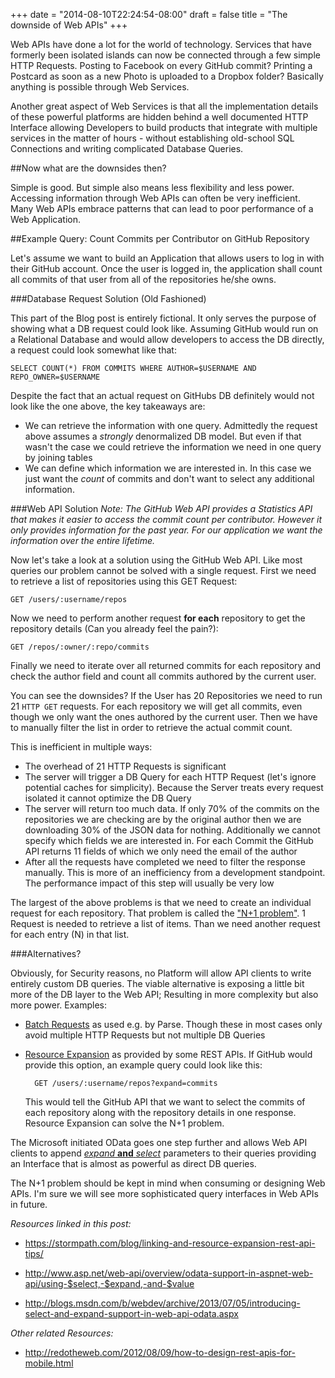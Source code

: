 +++
date = "2014-08-10T22:24:54-08:00"
draft = false
title = "The downside of Web APIs"
+++

Web APIs have done a lot for the world of technology. Services that have formerly been isolated islands can now be connected through a few simple HTTP Requests. Posting to Facebook on every GitHub commit? Printing a Postcard as soon as a new Photo is uploaded to a Dropbox folder? Basically anything is possible through Web Services.

Another great aspect of Web Services is that all the implementation details of these powerful platforms are hidden behind a well documented HTTP Interface allowing Developers to build products that integrate with multiple services in the matter of hours - without establishing old-school SQL Connections and writing complicated Database Queries.

##Now what are the downsides then?

Simple is good. But simple also means less flexibility and less power. Accessing information through Web APIs can often be very inefficient. Many Web APIs embrace patterns that can lead to poor performance of a Web Application. 

##Example Query: Count Commits per Contributor on GitHub Repository

Let's assume we want to build an Application that allows users to log in with their GitHub account. Once the user is logged in, the application shall count all commits of that user from all of the repositories he/she owns. 

###Database Request Solution (Old Fashioned)

This part of the Blog post is entirely fictional. It only serves the purpose of showing what a DB request could look like. Assuming GitHub would run on a Relational Database and would allow developers to access the DB directly, a request could look somewhat like that:

	SELECT COUNT(*) FROM COMMITS WHERE AUTHOR=$USERNAME AND REPO_OWNER=$USERNAME

Despite the fact that an actual request on GitHubs DB definitely would not look like the one above, the key takeaways are:

- We can retrieve the information with one query. Admittedly the request above assumes a *strongly* denormalized DB model. But even if that wasn't the case we could retrieve the information we need in one query by joining tables
- We can define which information we are interested in. In this case we just want the *count* of commits and don't want to select any additional information.

###Web API Solution
*Note: The GitHub Web API provides a Statistics API that makes it easier to access the commit count per contributor. However it only provides information for the past year. For our application we want the information over the entire lifetime.*

Now let's take a look at a solution using the GitHub Web API. Like most queries our problem cannot be solved with a single request. First we need to retrieve a list of repositories using this GET Request:

	GET /users/:username/repos

Now we need to perform another request **for each** repository to get the repository details (Can you already feel the pain?):

	GET /repos/:owner/:repo/commits
    
Finally we need to iterate over all returned commits for each repository and check the author field and count all commits authored by the current user.

You can see the downsides? If the User has 20 Repositories we need to run 21 `HTTP GET` requests. For each repository we will get all commits, even though we only want the ones authored by the current user. Then we have to manually filter the list in order to retrieve the actual commit count.

This is inefficient in multiple ways:

- The overhead of 21 HTTP Requests is significant
- The server will trigger a DB Query for each HTTP Request (let's ignore potential caches for simplicity). Because the Server treats every request isolated it cannot optimize the DB Query
- The server will return too much data. If only 70% of the commits on the repositories we are checking are by the original author then we are downloading 30% of the JSON data for nothing. Additionally we cannot specify which fields we are interested in. For each Commit the GitHub API returns 11 fields of which we only need the email of the author
- After all the requests have completed we need to filter the response manually. This is more of an inefficiency from a development standpoint. The performance impact of this step will usually be very low

The largest of the above problems is that we need to create an individual request for each repository. That problem is called the ["N+1 problem"](http://www.infoq.com/articles/N-Plus-1). 1 Request is needed to retrieve a list of items. Than we need another request for each entry (N) in that list. 

###Alternatives?

Obviously, for Security reasons, no Platform will allow API clients to write entirely custom DB queries. The viable alternative is exposing a little bit more of the DB layer to the Web API; Resulting in more complexity but also more power. Examples:

- [Batch Requests](https://parse.com/docs/rest#objects-batch) as used e.g. by Parse. Though these in most cases only avoid multiple HTTP Requests but not multiple DB Queries
- [Resource Expansion](https://stormpath.com/blog/linking-and-resource-expansion-rest-api-tips/) as provided by some REST APIs. If GitHub would provide this option, an example query could look like this: 
		
       	GET /users/:username/repos?expand=commits
        
	This would tell the GitHub API that we want to select the commits of each repository along with the repository details in one response. Resource Expansion can solve the N+1 problem.
    
The Microsoft initiated OData goes one step further and allows Web API clients to append [*expand* **and** *select*](http://blogs.msdn.com/b/webdev/archive/2013/07/05/introducing-select-and-expand-support-in-web-api-odata.aspx) parameters to their queries providing an Interface that is almost as powerful as direct DB queries.

The N+1 problem should be kept in mind when consuming or designing Web APIs. I'm sure we will see more sophisticated query interfaces in Web APIs in future.


*Resources linked in this post:*

- https://stormpath.com/blog/linking-and-resource-expansion-rest-api-tips/

- http://www.asp.net/web-api/overview/odata-support-in-aspnet-web-api/using-$select,-$expand,-and-$value

- http://blogs.msdn.com/b/webdev/archive/2013/07/05/introducing-select-and-expand-support-in-web-api-odata.aspx

*Other related Resources:*

- http://redotheweb.com/2012/08/09/how-to-design-rest-apis-for-mobile.html